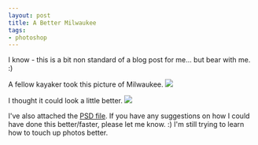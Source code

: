 ```yaml
---
layout: post
title: A Better Milwaukee
tags:
- photoshop
---
```


I know - this is a bit non standard of a blog post for me... but bear with me. :)

A fellow kayaker took this picture of Milwaukee.
[![](http://aaronsaray.com/blog/wp-content/uploads/2010/07/before-300x77.png)](http://aaronsaray.com/blog/wp-content/uploads/2010/07/before.png)

I thought it could look a little better.
[![](http://aaronsaray.com/blog/wp-content/uploads/2010/07/after-300x77.png)](http://aaronsaray.com/blog/wp-content/uploads/2010/07/after.png)

I've also attached the [PSD file](http://aaronsaray.com/blog/wp-content/uploads/2010/07/mkepsd.psd).  If you have any suggestions on how I could have done this better/faster, please let me know. :)  I'm still trying to learn how to touch up photos better.
